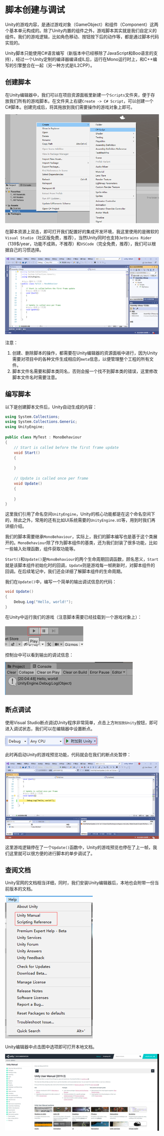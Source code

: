 # 脚本创建与调试

Unity的游戏内容，是通过游戏对象（GameObject）和组件（Component）这两个基本单元构成的。除了Unity内置的组件之外，游戏脚本其实就是我们自定义的组件。我们的游戏逻辑，比如角色移动、按钮按下后的动作等，都是通过脚本代码实现的。

Unity脚本只能使用C#语言编写（新版本中已经移除了JavaScript和Boo语言的支持），经过一个Unity定制的编译器编译成IL后，运行在Mono运行时上，和C++编写的引擎整合在一起（另一种方式是IL2CPP）。

## 创建脚本

在Unity编辑器中，我们可以在项目资源面板里新建一个`Scripts`文件夹，便于存放我们所有的游戏脚本。在文件夹上右键`Create -> C# Script`，可以创建一个C#脚本。创建完成后，将其拖放到我们需要操作的游戏对象上即可。

![](res/1.png)

在脚本资源上双击，即可打开我们配置好的集成开发环境，我这里使用的是微软的`Visual Studio`（社区版免费，推荐），当然Unity同时也支持`Jetbrains Rider`（139$/year，功能不成熟，不推荐）和`VSCode`（完全免费，推荐），我们可以根据自己的习惯选择。

![](res/2.png)

注意：

1. 创建、删除脚本的操作，都需要在Unity编辑器的资源面板中进行，因为Unity需要对项目中的各种文件生成相应的`meta`信息，以便管理整个工程的所有文件。
2. 脚本文件名需要和脚本类同名，否则会报一个找不到脚本类的错误，这里修改脚本文件名时需要注意。

## 编写脚本

以下是创建脚本文件后，Unity自动生成的内容：

```csharp
using System.Collections;
using System.Collections.Generic;
using UnityEngine;

public class MyTest : MonoBehaviour
{
    // Start is called before the first frame update
    void Start()
    {
        
    }

    // Update is called once per frame
    void Update()
    {
        
    }
}
```

这里我们引用了命名空间`UnityEngine`，Unity的核心功能都是在这个命名空间下的，除此之外，常用的还有比如UI系统需要的`UnityEngine.UI`等，用到时我们再详细介绍。

我们的脚本需要继承`MonoBehaviour`，实际上，我们的脚本编写也是基于这个类展开的。`MonoBehaviour`除了作为脚本组件的基类，还为我们封装了很多功能，比如一些输入处理函数，组件获取功能等。

`Start()`和`Update()`是`MonoBehaviour`的两个生命周期回调函数，顾名思义，`Start`就是该脚本组件初始化时的回调，`Update`则是游戏每一帧刷新时，对脚本组件的回调。在后续笔记中，我们还会详细了解脚本组件的生命周期。

我们在`Update()`中，编写一个简单的输出调试信息的代码：
```csharp
void Update()
{
    Debug.Log("Hello, world!");
}
```

在Unity中运行我们的游戏（注意脚本需要已经挂载到一个游戏对象上）：

![](res/3.png)

控制台中可以看到输出的调试信息：

![](res/4.png)

## 断点调试

使用Visual Studio断点调试Unity程序非常简单，点击上方`附加到Unity`按钮，即可进入调试状态，我们可以在编辑器中设置断点。

![](res/5.png)

此时再启动Unity的游戏预览功能，代码就会在我们的断点处暂停：

![](res/6.png)

这里游戏逻辑停在了一个`Update()`函数中，Unity的游戏预览也停在了上一帧，我们这里就可以很方便的进行脚本的单步调试了。

## 查阅文档

Unity官网的文档相当详细，同时，我们安装Unity编辑器后，本地也会附带一份当前版本的文档。

![](res/7.png)

Unity编辑器中点击图中选项即可打开本地文档。

![](res/8.png)
